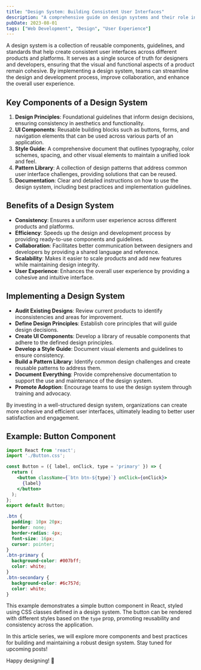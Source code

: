 ```yaml
---
title: "Design System: Building Consistent User Interfaces"
description: "A comprehensive guide on design systems and their role in creating cohesive user experiences."
pubDate: 2023-08-01
tags: ["Web Development", "Design", "User Experience"]
---
```


A design system is a collection of reusable components, guidelines, and standards that help create consistent user interfaces across different products and platforms. It serves as a single source of truth for designers and developers, ensuring that the visual and functional aspects of a product remain cohesive. By implementing a design system, teams can streamline the design and development process, improve collaboration, and enhance the overall user experience.

## Key Components of a Design System

1. **Design Principles**: Foundational guidelines that inform design decisions, ensuring consistency in aesthetics and functionality.
2. **UI Components**: Reusable building blocks such as buttons, forms, and navigation elements that can be used across various parts of an application.
3. **Style Guide**: A comprehensive document that outlines typography, color schemes, spacing,
    and other visual elements to maintain a unified look and feel.
4. **Pattern Library**: A collection of design patterns that address common user interface challenges, providing solutions that can be reused.
5. **Documentation**: Clear and detailed instructions on how to use the design system, including best practices and implementation guidelines.

## Benefits of a Design System

- **Consistency**: Ensures a uniform user experience across different products and platforms.
- **Efficiency**: Speeds up the design and development process by providing ready-to-use components
    and guidelines.
- **Collaboration**: Facilitates better communication between designers and developers by providing a shared language and reference.
- **Scalability**: Makes it easier to scale products and add new features while maintaining design integrity.
- **User Experience**: Enhances the overall user experience by providing a cohesive and intuitive interface.

## Implementing a Design System

- **Audit Existing Designs**: Review current products to identify inconsistencies and areas for improvement.
- **Define Design Principles**: Establish core principles that will guide design decisions.
- **Create UI Components**: Develop a library of reusable components that adhere to the defined design principles.
- **Develop a Style Guide**: Document visual elements and guidelines to ensure consistency.
- **Build a Pattern Library**: Identify common design challenges and create reusable patterns to address them.
- **Document Everything**: Provide comprehensive documentation to support the use and maintenance of the design system.
- **Promote Adoption**: Encourage teams to use the design system through training and advocacy.

By investing in a well-structured design system, organizations can create more cohesive and efficient user interfaces, ultimately leading to better user satisfaction and engagement.

## Example: Button Component
```jsx
import React from 'react';
import './Button.css';

const Button = ({ label, onClick, type = 'primary' }) => {
  return (
    <button className={`btn btn-${type}`} onClick={onClick}>
      {label}
    </button>
  );
};
export default Button;
```

```css
.btn {
  padding: 10px 20px;
  border: none;
  border-radius: 4px;
  font-size: 16px;
  cursor: pointer;
}
.btn-primary {
  background-color: #007bff;
  color: white;
}
.btn-secondary {
  background-color: #6c757d;
  color: white;
}
```

This example demonstrates a simple button component in React, styled using CSS classes defined in a design system. The button can be rendered with different styles based on the `type` prop, promoting reusability and consistency across the application.

In this article series, we will explore more components and best practices for building and maintaining a robust design system. Stay tuned for upcoming posts!

Happy designing! 🎨

